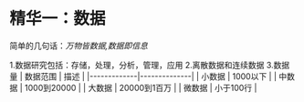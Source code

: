 # 精华一：数据
简单的几句话：*万物皆数据,数据即信息*

1.数据研究包括：存储，处理，分析，管理，应用
2.离散数据和连续数据
3.数据量
| 数据范围     | 描述         |
|-------------|--------------|
| 小数据      | 1000以下     |
| 中数据      | 1000到20000  |
| 大数据      | 20000到1百万 |
| 微数据      | 小于100行    |

